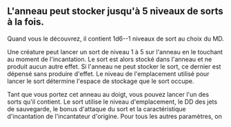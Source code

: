 ## L'anneau peut stocker jusqu'à 5 niveaux de sorts à la fois.

Quand vous le découvrez, il contient 1d6--1 niveaux de sort au
choix du MD.

Une créature peut lancer un sort de niveau 1 à 5 sur l'anneau
en le touchant au moment de l'incantation. Le sort est alors
stocké dans l'anneau et ne produit aucun autre effet. Si l'anneau
ne peut stocker le sort, ce dernier est dépensé sans produire
d'effet. Le niveau de l'emplacement utilisé pour lancer le sort
détermine l'espace de stockage que le sort occupe.

Tant que vous portez cet anneau au doigt, vous pouvez
lancer l'un des sorts qu'il contient. Le sort utilise le niveau
d'emplacement, le DD des jets de sauvegarde, le bonus
d'attaque du sort et la caractéristique d'incantation de
l'incantateur d'origine. Pour tous les autres paramètres, on
